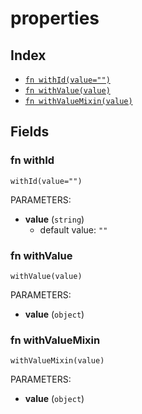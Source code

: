 # properties



## Index

* [`fn withId(value="")`](#fn-withid)
* [`fn withValue(value)`](#fn-withvalue)
* [`fn withValueMixin(value)`](#fn-withvaluemixin)

## Fields

### fn withId

```jsonnet
withId(value="")
```

PARAMETERS:

* **value** (`string`)
   - default value: `""`


### fn withValue

```jsonnet
withValue(value)
```

PARAMETERS:

* **value** (`object`)


### fn withValueMixin

```jsonnet
withValueMixin(value)
```

PARAMETERS:

* **value** (`object`)

